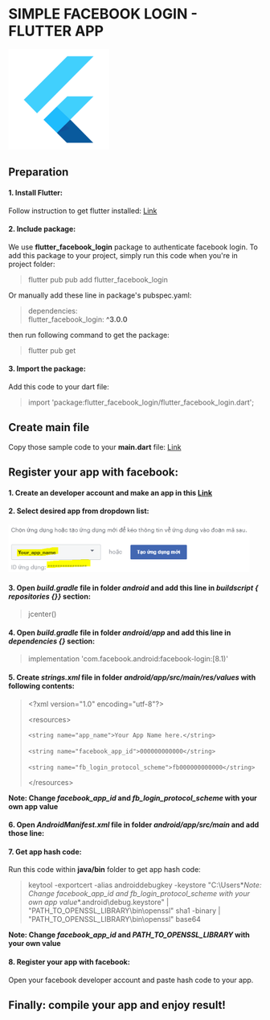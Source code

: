 # SIMPLE FACEBOOK LOGIN - FLUTTER APP
<img src="./flutter.png" width="200" alt="Flutter icon" title="Flutter is awesome!">



## Preparation
#### 1. Install Flutter:<br>
Follow instruction to get flutter installed: [Link](https://flutter.dev/docs/get-started/install)

#### 2. Include package:<br>
We use **flutter_facebook_login** package to authenticate facebook login. To add this package to your project, simply run this code when you're in project folder:
> flutter pub pub add flutter_facebook_login

Or manually add these line in package's pubspec.yaml:
> dependencies:<br>
>   flutter_facebook_login: **^3.0.0**<br>

then run following command to get the package:
> flutter pub get

#### 3. Import the package:<br>
Add this code to your dart file:
> import 'package:flutter_facebook_login/flutter_facebook_login.dart';



## Create main file
Copy those sample code to your **main.dart** file: [Link](https://pub.dev/packages/flutter_facebook_login/example)



## Register your app with facebook:
#### 1. Create an developer account and make an app in this [Link](https://developers.facebook.com/docs/facebook-login/android)
#### 2. Select desired app from dropdown list:<br>
<img src="./1.PNG" width="480" alt="Select app" title="Select app">

#### 3. Open *build.gradle* file in folder *android* and add this line in *buildscript { repositories {}}* section:
> jcenter() 
 
#### 4. Open *build.gradle* file in folder *android/app* and add this line in *dependencies {}* section:
> implementation 'com.facebook.android:facebook-login:[8.1)'
 
#### 5. Create *strings.xml* file in folder *android/app/src/main/res/values* with following contents:
> \<?xml version="1.0" encoding="utf-8"?>
> 
> \<resources>
> 
>     <string name="app_name">Your App Name here.</string>
>     
>     <string name="facebook_app_id">000000000000</string>
>     
>     <string name="fb_login_protocol_scheme">fb000000000000</string>
>     
> \</resources>

**Note: Change *facebook_app_id* and *fb_login_protocol_scheme* with your own app value**

#### 6. Open *AndroidManifest.xml* file in folder *android/app/src/main* and add those line:
> <meta-data android:name="com.facebook.sdk.ApplicationId"
>     android:value="@string/facebook_app_id"/>
> 
> <activity android:name="com.facebook.FacebookActivity"
>     android:configChanges=
>             "keyboard|keyboardHidden|screenLayout|screenSize|orientation"
>     android:label="@string/app_name" />
> 
> <activity
>     android:name="com.facebook.CustomTabActivity"
>     android:exported="true">
>     <intent-filter>
>         <action android:name="android.intent.action.VIEW" />
>         <category android:name="android.intent.category.DEFAULT" />
>         <category android:name="android.intent.category.BROWSABLE" />
>         <data android:scheme="@string/fb_login_protocol_scheme" />
>     </intent-filter>
> </activity>

#### 7. Get app hash code:
Run this code within **java/bin** folder to get app hash code:
> keytool -exportcert -alias androiddebugkey -keystore "C:\Users\**Note: Change *facebook_app_id* and *fb_login_protocol_scheme* with your own app value**\.android\debug.keystore" | "PATH_TO_OPENSSL_LIBRARY\bin\openssl" sha1 -binary | "PATH_TO_OPENSSL_LIBRARY\bin\openssl" base64

**Note: Change *facebook_app_id* and *PATH_TO_OPENSSL_LIBRARY* with your own value**

#### 8. Register your app with facebook:
Open your facebook developer account and paste hash code to your app.



## Finally: compile your app and enjoy result!

